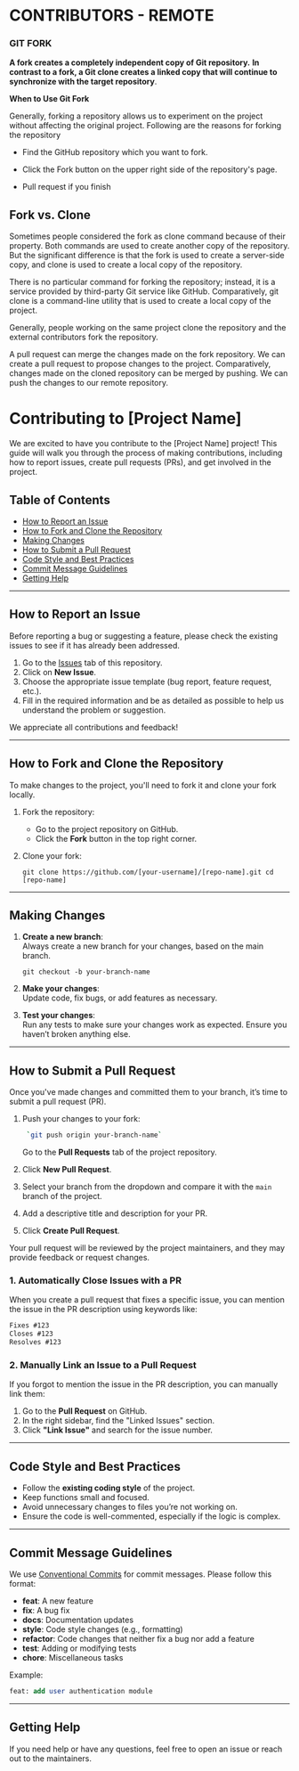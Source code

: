 # CONTRIBUTORS - REMOTE

### GIT FORK

**A fork creates a completely independent copy of Git repository.** **In contrast to a fork, a Git clone creates a linked copy that will continue to synchronize with the target repository**.

**When to Use Git Fork**

Generally, forking a repository allows us to experiment on the project without affecting the original project. Following are the reasons for forking the repository

- Find the GitHub repository which you want to fork.

- Click the Fork button on the upper right side of the repository's page.

- Pull request if you finish

## Fork vs. Clone

Sometimes people considered the fork as clone command because of their property. Both commands are used to create another copy of the repository. But the significant difference is that the fork is used to create a server-side copy, and clone is used to create a local copy of the repository.

There is no particular command for forking the repository; instead, it is a service provided by third-party Git service like GitHub. Comparatively, git clone is a command-line utility that is used to create a local copy of the project.

Generally, people working on the same project clone the repository and the external contributors fork the repository.

A pull request can merge the changes made on the fork repository. We can create a pull request to propose changes to the project. Comparatively, changes made on the cloned repository can be merged by pushing. We can push the changes to our remote repository.



# Contributing to [Project Name]

We are excited to have you contribute to the [Project Name] project! This guide will walk you through the process of making contributions, including how to report issues, create pull requests (PRs), and get involved in the project.

## Table of Contents

- [How to Report an Issue](#how-to-report-an-issue)
- [How to Fork and Clone the Repository](#how-to-fork-and-clone-the-repository)
- [Making Changes](#making-changes)
- [How to Submit a Pull Request](#how-to-submit-a-pull-request)
- [Code Style and Best Practices](#code-style-and-best-practices)
- [Commit Message Guidelines](#commit-message-guidelines)
- [Getting Help](#getting-help)

---

## How to Report an Issue

Before reporting a bug or suggesting a feature, please check the existing issues to see if it has already been addressed.

1. Go to the [Issues](https://github.com/%5Busername%5D/%5Brepo%5D/issues) tab of this repository.
2. Click on **New Issue**.
3. Choose the appropriate issue template (bug report, feature request, etc.).
4. Fill in the required information and be as detailed as possible to help us understand the problem or suggestion.

We appreciate all contributions and feedback!

---

## How to Fork and Clone the Repository

To make changes to the project, you'll need to fork it and clone your fork locally.

1. Fork the repository:
   
   - Go to the project repository on GitHub.
   - Click the **Fork** button in the top right corner.

2. Clone your fork:
   
   `git clone https://github.com/[your-username]/[repo-name].git cd [repo-name]`

---

## Making Changes

1. **Create a new branch**:  
   Always create a new branch for your changes, based on the main branch.
   
   `git checkout -b your-branch-name`

2. **Make your changes**:  
   Update code, fix bugs, or add features as necessary.

3. **Test your changes**:  
   Run any tests to make sure your changes work as expected. Ensure you haven’t broken anything else.

---

## How to Submit a Pull Request

Once you've made changes and committed them to your branch, it’s time to submit a pull request (PR).

1. Push your changes to your fork:
   
   ```bash
    `git push origin your-branch-name`
   ```
   
   Go to the **Pull Requests** tab of the project repository.

2. Click **New Pull Request**.

3. Select your branch from the dropdown and compare it with the `main` branch of the project.

4. Add a descriptive title and description for your PR.

5. Click **Create Pull Request**.

Your pull request will be reviewed by the project maintainers, and they may provide feedback or request changes.



### 1. **Automatically Close Issues with a PR**

When you create a pull request that fixes a specific issue, you can mention the issue in the PR description using keywords like:

```md
Fixes #123
Closes #123
Resolves #123
```

### 2. **Manually Link an Issue to a Pull Request**

If you forgot to mention the issue in the PR description, you can manually link them:

1. Go to the **Pull Request** on GitHub.
2. In the right sidebar, find the "Linked Issues" section.
3. Click **"Link Issue"** and search for the issue number.



---

## Code Style and Best Practices

- Follow the **existing coding style** of the project.
- Keep functions small and focused.
- Avoid unnecessary changes to files you’re not working on.
- Ensure the code is well-commented, especially if the logic is complex.

---

## Commit Message Guidelines

We use [Conventional Commits](https://www.conventionalcommits.org/) for commit messages. Please follow this format:

- **feat**: A new feature
- **fix**: A bug fix
- **docs**: Documentation updates
- **style**: Code style changes (e.g., formatting)
- **refactor**: Code changes that neither fix a bug nor add a feature
- **test**: Adding or modifying tests
- **chore**: Miscellaneous tasks

Example:

```sql
feat: add user authentication module
```

---

## Getting Help

If you need help or have any questions, feel free to open an issue or reach out to the maintainers.

